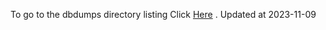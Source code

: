 To go to the dbdumps directory listing Click [Here](https://ipfs.io/ipfs/bafkreida4rqfcmfzhrups4ipvvsbzjal4rxobtwrxpjhdthig3ikwt4wz4) . Updated at 2023-11-09